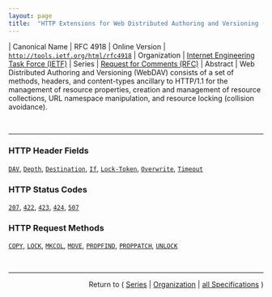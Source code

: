 ```yaml
---
layout: page
title:  "HTTP Extensions for Web Distributed Authoring and Versioning (WebDAV)"
---
```


| Canonical Name | RFC 4918
| Online Version | [`http://tools.ietf.org/html/rfc4918`](http://tools.ietf.org/html/rfc4918)
| Organization | [Internet Engineering Task Force (IETF)](..  "List of specification series by this organization")
| Series | [Request for Comments (RFC)](.  "List of specifications in this series")
| Abstract | Web Distributed Authoring and Versioning (WebDAV) consists of a set of methods, headers, and content-types ancillary to HTTP/1.1 for the management of resource properties, creation and management of resource collections, URL namespace manipulation, and resource locking (collision avoidance).

<br/>
<hr/>

### HTTP Header Fields

[`DAV`](/concepts/http-header/DAV "This general-header appearing in the response indicates that the resource supports the DAV schema and protocol as specified. As a request header, this header allows the client to advertise compliance with named features when the server needs that information."), [`Depth`](/concepts/http-header/Depth "The Depth request header is used with methods executed on resources that could potentially have internal members to indicate whether the method is to be applied only to the resource (&#34;Depth: 0&#34;), to the resource and its internal members only (&#34;Depth: 1&#34;), or the resource and all its members (&#34;Depth: infinity&#34;)."), [`Destination`](/concepts/http-header/Destination "The Destination request header specifies the URI that identifies a destination resource for methods such as COPY and MOVE, which take two URIs as parameters."), [`If`](/concepts/http-header/If "The If request header is intended to have similar functionality to the If-Match header defined in Section 14.24 of RFC 2616. However, the If header handles any state token as well as ETags. A typical example of a state token is a lock token, and lock tokens are the only state tokens defined in this specification."), [`Lock-Token`](/concepts/http-header/Lock-Token "The Lock-Token request header is used with the UNLOCK method to identify the lock to be removed."), [`Overwrite`](/concepts/http-header/Overwrite "The Overwrite request header specifies whether the server should overwrite a resource mapped to the destination URL during a COPY or MOVE."), [`Timeout`](/concepts/http-header/Timeout "Clients MAY include Timeout request headers in their LOCK requests. However, the server is not required to honor or even consider these requests.")

### HTTP Status Codes

[`207`](/concepts/http-status-code/207 "The 207 (Multi-Status) status code provides status for multiple independent operations."), [`422`](/concepts/http-status-code/422 "The 422 (Unprocessable Entity) status code means the server understands the content type of the request entity (hence a 415 (Unsupported Media Type) status code is inappropriate), and the syntax of the request entity is correct (thus a 400 (Bad Request) status code is inappropriate) but was unable to process the contained instructions. For example, this error condition may occur if an XML request body contains well-formed (i.e., syntactically correct), but semantically erroneous, XML instructions."), [`423`](/concepts/http-status-code/423 "The 423 (Locked) status code means the source or destination resource of a method is locked. This response SHOULD contain an appropriate precondition or postcondition code, such as 'lock-token-submitted' or 'no-conflicting-lock'."), [`424`](/concepts/http-status-code/424 "The 424 (Failed Dependency) status code means that the method could not be performed on the resource because the requested action depended on another action and that action failed. For example, if a command in a PROPPATCH method fails, then, at minimum, the rest of the commands will also fail with 424 (Failed Dependency)."), [`507`](/concepts/http-status-code/507 "The 507 (Insufficient Storage) status code means the method could not be performed on the resource because the server is unable to store the representation needed to successfully complete the request. This condition is considered to be temporary. If the request that received this status code was the result of a user action, the request MUST NOT be repeated until it is requested by a separate user action.")

### HTTP Request Methods

[`COPY`](/concepts/http-method/COPY "The COPY method creates a duplicate of the source resource identified by the Request-URI, in the destination resource identified by the URI in the Destination header. The Destination header MUST be present. The exact behavior of the COPY method depends on the type of the source resource."), [`LOCK`](/concepts/http-method/LOCK "The LOCK method is used to take out a lock of any access type and to refresh an existing lock."), [`MKCOL`](/concepts/http-method/MKCOL "MKCOL creates a new collection resource at the location specified by the Request-URI. If the Request-URI is already mapped to a resource, then the MKCOL MUST fail. During MKCOL processing, a server MUST make the Request-URI an internal member of its parent collection, unless the Request-URI is &#34;/&#34;. If no such ancestor exists, the method MUST fail. When the MKCOL operation creates a new collection resource, all ancestors MUST already exist, or the method MUST fail with a 409 (Conflict) status code."), [`MOVE`](/concepts/http-method/MOVE "The MOVE operation on a non-collection resource is the logical equivalent of a copy (COPY), followed by consistency maintenance processing, followed by a delete of the source, where all three actions are performed in a single operation. The consistency maintenance step allows the server to perform updates caused by the move, such as updating all URLs, other than the Request-URI that identifies the source resource, to point to the new destination resource."), [`PROPFIND`](/concepts/http-method/PROPFIND "The PROPFIND method retrieves properties defined on the resource identified by the Request-URI, if the resource does not have any internal members, or on the resource identified by the Request-URI and potentially its member resources, if the resource is a collection that has internal member URLs."), [`PROPPATCH`](/concepts/http-method/PROPPATCH "The PROPPATCH method processes instructions specified in the request body to set and/or remove properties defined on the resource identified by the Request-URI."), [`UNLOCK`](/concepts/http-method/UNLOCK "The UNLOCK method removes the lock identified by the lock token in the Lock-Token request header. The Request-URI MUST identify a resource within the scope of the lock.")



<br/>
<hr/>

<p style="text-align: right">Return to ( <a href="./">Series</a> | <a href="../">Organization</a> | <a href="../../">all Specifications</a> )</p>